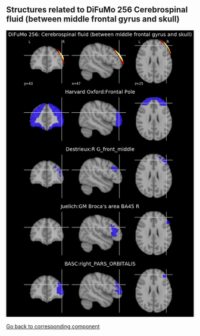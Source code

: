 


## Structures related to DiFuMo 256 Cerebrospinal fluid (between middle frontal gyrus and skull)

![202](202.jpg "Structures related to DiFuMo 256 Cerebrospinal fluid (between middle frontal gyrus and skull)")

[Go back to corresponding component](https://parietal-inria.github.io/DiFuMo/256/html/202.html)